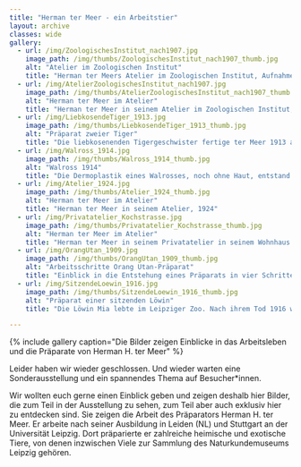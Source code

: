```yaml
---
title: "Herman ter Meer - ein Arbeitstier"
layout: archive
classes: wide
gallery:
  - url: /img/ZoologischesInstitut_nach1907.jpg
    image_path: /img/thumbs/ZoologischesInstitut_nach1907_thumb.jpg
    alt: "Atelier im Zoologischen Institut"
    title: "Herman ter Meers Atelier im Zoologischen Institut, Aufnahme nach 1907"
  - url: /img/AtelierZoologischesInstitut_nach1907.jpg
    image_path: /img/thumbs/AtelierZoologischesInstitut_nach1907_thumb.jpg
    alt: "Herman ter Meer im Atelier"
    title: "Herman ter Meer in seinem Atelier im Zoologischen Institut, Aufnahme nach 1907"
  - url: /img/LiebkosendeTiger_1913.jpg
    image_path: /img/thumbs/LiebkosendeTiger_1913_thumb.jpg
    alt: "Präparat zweier Tiger"
    title: "Die liebkosenenden Tigergeschwister fertige ter Meer 1913 an."
  - url: /img/Walross_1914.jpg
    image_path: /img/thumbs/Walross_1914_thumb.jpg
    alt: "Walross 1914"
    title: "Die Dermoplastik eines Walrosses, noch ohne Haut, entstand 1914. Heute ist das Präparat wieder zurück im Naturkundemuseum Leipzig."
  - url: /img/Atelier_1924.jpg
    image_path: /img/thumbs/Atelier_1924_thumb.jpg
    alt: "Herman ter Meer im Atelier"
    title: "Herman ter Meer in seinem Atelier, 1924"
  - url: /img/Privatatelier_Kochstrasse.jpg
    image_path: /img/thumbs/Privatatelier_Kochstrasse_thumb.jpg
    alt: "Herman ter Meer im Atelier"
    title: "Herman ter Meer in seinem Privatatelier in seinem Wohnhaus Kochstraße 111"  
  - url: /img/OrangUtan_1909.jpg
    image_path: /img/thumbs/OrangUtan_1909_thumb.jpg
    alt: "Arbeitsschritte Orang Utan-Präparat"
    title: "Einblick in die Entstehung eines Präparats in vier Schritten am Beispiel eines Orang Utan, 1909"
  - url: /img/SitzendeLoewin_1916.jpg
    image_path: /img/thumbs/SitzendeLoewin_1916_thumb.jpg
    alt: "Präparat einer sitzenden Löwin"
    title: "Die Löwin Mia lebte im Leipziger Zoo. Nach ihrem Tod 1916 wurde die von ter Meer präapatiert. Heute steht sie im Naturkundemuseum Leipzig."

---
```


{% include gallery caption="Die Bilder zeigen Einblicke in das Arbeitsleben und die Präparate von Herman H. ter Meer" %}

Leider haben wir wieder geschlossen. Und wieder warten eine Sonderausstellung und ein spannendes Thema auf Besucher*innen.

Wir wollten euch gerne einen Einblick geben und zeigen deshalb hier Bilder, die zum Teil in der Ausstellung zu sehen, zum Teil aber auch exklusiv hier zu entdecken sind. Sie zeigen die Arbeit des Präparators Herman H. ter Meer. Er arbeite nach seiner Ausbildung in Leiden (NL) und Stuttgart an der Universität Leipzig. Dort präparierte er zahlreiche heimische und exotische Tiere, von denen inzwischen Viele zur Sammlung des Naturkundemuseums Leipzig gehören.
